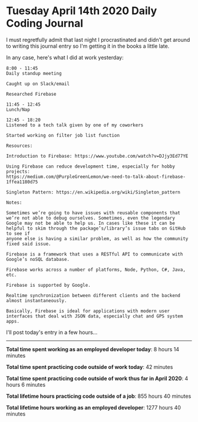 # Tuesday April 14th 2020 Daily Coding Journal

I must regretfully admit that last night I procrastinated and didn't get around to writing this journal entry so I'm getting it in the books a little late.

In any case, here's what I did at work yesterday:
```
8:00 - 11:45
Daily standup meeting

Caught up on Slack/email

Researched Firebase

11:45 - 12:45
Lunch/Nap

12:45 - 18:20
Listened to a tech talk given by one of my coworkers

Started working on filter job list function

Resources:

Introduction to Firebase: https://www.youtube.com/watch?v=DJjy3Ed77YE

Using Firebase can reduce development time, especially for hobby projects:
https://medium.com/@PurpleGreenLemon/we-need-to-talk-about-firebase-1ffea1180d75

Singleton Pattern: https://en.wikipedia.org/wiki/Singleton_pattern

Notes:

Sometimes we’re going to have issues with reusable components that we’re not able to debug ourselves. Sometimes, even the legendary Google may not be able to help us. In cases like these it can be helpful to skim through the package’s/library’s issue tabs on GitHub to see if 
anyone else is having a similar problem, as well as how the community fixed said issue.

Firebase is a framework that uses a RESTful API to communicate with Google’s noSQL database.

Firebase works across a number of platforms, Node, Python, C#, Java, etc.

Firebase is supported by Google.

Realtime synchronization between different clients and the backend almost instantaneously.

Basically, Firebase is ideal for applications with modern user interfaces that deal with JSON data, especially chat and GPS system apps.
```
I'll post today's entry in a few hours...
___
**Total time spent working as an employed developer today**: 8 hours 14 minutes

**Total time spent practicing code outside of work today**: 42 minutes

**Total time spent practicing code outside of work thus far in April 2020**: 4 hours 6 minutes

**Total lifetime hours practicing code outside of a job**: 855 hours 40 minutes

**Total lifetime hours working as an employed developer**: 1277 hours 40 minutes